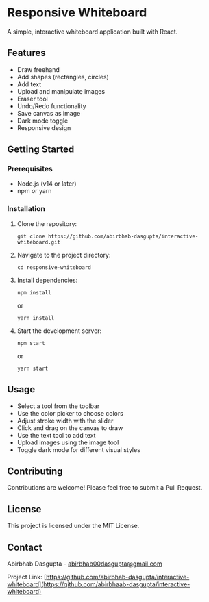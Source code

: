 # Responsive Whiteboard

A simple, interactive whiteboard application built with React.

## Features

- Draw freehand
- Add shapes (rectangles, circles)
- Add text
- Upload and manipulate images
- Eraser tool
- Undo/Redo functionality
- Save canvas as image
- Dark mode toggle
- Responsive design

## Getting Started

### Prerequisites

- Node.js (v14 or later)
- npm or yarn

### Installation

1. Clone the repository:
   ```
   git clone https://github.com/abirbhab-dasgupta/interactive-whiteboard.git
   ```

2. Navigate to the project directory:
   ```
   cd responsive-whiteboard
   ```

3. Install dependencies:
   ```
   npm install
   ```
   or
   ```
   yarn install
   ```

4. Start the development server:
   ```
   npm start
   ```
   or
   ```
   yarn start
   ```


## Usage

- Select a tool from the toolbar
- Use the color picker to choose colors
- Adjust stroke width with the slider
- Click and drag on the canvas to draw
- Use the text tool to add text
- Upload images using the image tool
- Toggle dark mode for different visual styles

## Contributing

Contributions are welcome! Please feel free to submit a Pull Request.

## License

This project is licensed under the MIT License.

## Contact

Abirbhab Dasgupta - abirbhab00dasgupta@gmail.com

Project Link: [https://github.com/abirbhab-dasgupta/interactive-whiteboard](https://github.com/abirbhaab-dasgupta/interactive-whiteboard)